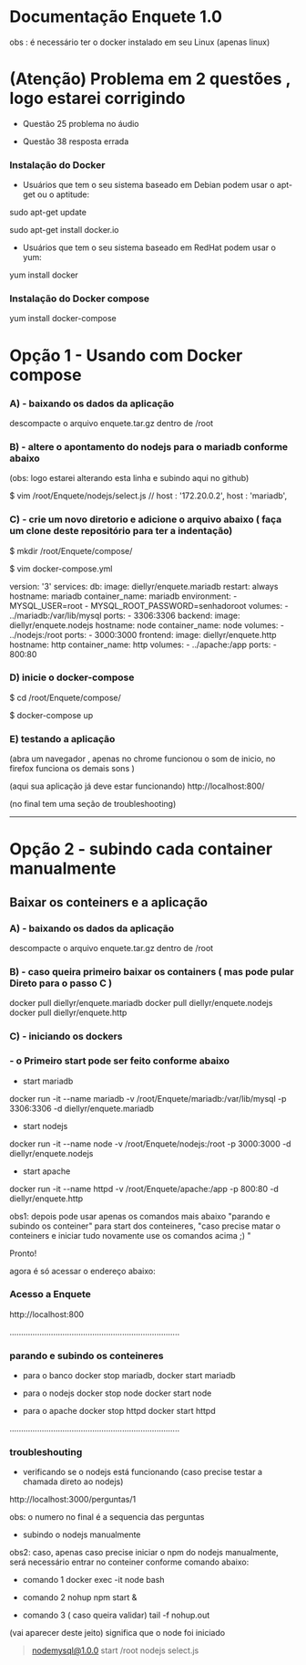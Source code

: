 # Documentação Enquete 1.0

obs : é necessário ter o docker instalado em seu Linux (apenas linux)

# (Atenção) Problema em 2 questões , logo estarei corrigindo

- Questão 25
problema no áudio

- Questão 38
resposta errada 

### Instalação do Docker

- Usuários que tem o seu sistema baseado em Debian podem usar o apt-get ou o aptitude:

sudo apt-get update

sudo apt-get install docker.io

- Usuários que tem o seu sistema baseado em RedHat podem usar o yum:

yum install docker

### Instalação do Docker compose

yum install docker-compose


# Opção 1 - Usando com Docker compose

### A) - baixando os dados da aplicação 

descompacte o arquivo enquete.tar.gz dentro de /root

### B) - altere o apontamento do nodejs para o mariadb conforme abaixo 
(obs: logo estarei alterando esta linha e subindo aqui no github)

$ vim /root/Enquete/nodejs/select.js
//    host     : '172.20.0.2',
host     : 'mariadb',

### C) - crie um novo diretorio e adicione o arquivo abaixo ( faça um clone deste repositório para ter a indentação)

$ mkdir /root/Enquete/compose/

$ vim docker-compose.yml

version: '3'
services: 
  db:
    image: diellyr/enquete.mariadb
    restart: always
    hostname: mariadb
    container_name: mariadb
    environment:
      - MYSQL_USER=root
      - MYSQL_ROOT_PASSWORD=senhadoroot 
    volumes:
      - ../mariadb:/var/lib/mysql
    ports: 
      - 3306:3306
  backend:
    image: diellyr/enquete.nodejs
    hostname: node
    container_name: node
    volumes: 
      - ../nodejs:/root
    ports:
      - 3000:3000
  frontend: 
    image: diellyr/enquete.http
    hostname: http
    container_name: http
    volumes: 
      - ../apache:/app
    ports: 
      - 800:80
      
      
### D) inicie o docker-compose

$ cd /root/Enquete/compose/

$ docker-compose up

### E) testando a aplicação

(abra um navegador , apenas no chrome funcionou o som de inicio, no firefox funciona os demais sons )

(aqui sua aplicação já deve estar funcionando)
http://localhost:800/


(no final tem uma seção de troubleshooting)






------------------------------------------------------------------------------------------








# Opção 2 - subindo cada container manualmente

## Baixar os conteiners e a aplicação

### A) - baixando os dados da aplicação 

descompacte o arquivo enquete.tar.gz dentro de /root

### B) - caso queira primeiro baixar os containers ( mas pode pular Direto para o passo C )

docker pull diellyr/enquete.mariadb
docker pull diellyr/enquete.nodejs
docker pull diellyr/enquete.http


### C) - iniciando os dockers

### - o Primeiro start pode ser feito conforme abaixo

- start mariadb

docker run -it --name mariadb -v /root/Enquete/mariadb:/var/lib/mysql -p 3306:3306 -d diellyr/enquete.mariadb

- start nodejs

docker run -it --name node -v /root/Enquete/nodejs:/root -p 3000:3000 -d diellyr/enquete.nodejs

- start apache

docker run -it --name httpd -v /root/Enquete/apache:/app -p 800:80 -d diellyr/enquete.http

obs1: depois pode usar apenas os comandos mais abaixo "parando e subindo os conteiner" para start dos conteineres, "caso precise matar o conteiners e iniciar tudo novamente use os comandos acima ;) "


Pronto! 

agora é só acessar o endereço abaixo:

### Acesso a Enquete
http://localhost:800




..........................................................................

### parando e subindo os conteineres

- para o banco
docker stop mariadb, 
docker start mariadb

- para o nodejs
docker stop node
docker start node

- para o apache
docker stop httpd
docker start httpd


..........................................................................

### troubleshouting

- verificando se o nodejs está funcionando (caso precise testar a chamada direto ao nodejs)

http://localhost:3000/perguntas/1   

obs: o numero no final é a sequencia das perguntas

-  subindo o nodejs manualmente

obs2: caso, apenas caso precise iniciar o npm do nodejs manualmente, será  necessário entrar no conteiner conforme comando abaixo:

- comando 1
docker exec -it node bash

- comando 2
nohup npm start &

- comando 3 ( caso queira validar)
tail -f nohup.out 

(vai aparecer deste jeito) significa que o node foi iniciado
> nodemysql@1.0.0 start /root
> nodejs select.js


